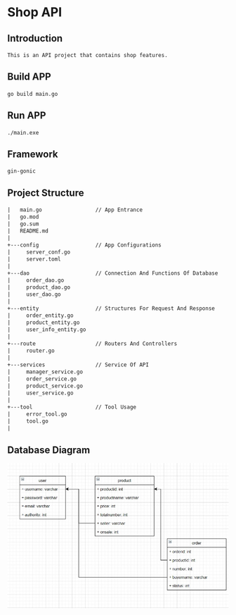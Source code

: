 # Shop API

## Introduction

```
This is an API project that contains shop features.

```

## Build APP

```
go build main.go

```

## Run APP

```
./main.exe

```

## Framework

```
gin-gonic

```

## Project Structure

```
|   main.go                 // App Entrance
|   go.mod
|   go.sum
|   README.md
|
+---config                  // App Configurations
|     server_conf.go
|     server.toml
|
+---dao                     // Connection And Functions Of Database
|     order_dao.go
|     product_dao.go
|     user_dao.go
|
+---entity                  // Structures For Request And Response
|     order_entity.go
|     product_entity.go
|     user_info_entity.go
|
+---route                   // Routers And Controllers
|     router.go
|
+---services                // Service Of API
|     manager_service.go
|     order_service.go
|     product_service.go
|     user_service.go
|
+---tool                    // Tool Usage
|     error_tool.go
|     tool.go
|

```

## Database Diagram
![database_diagram](https://github.com/j12560007/shop/blob/main/shop_db.png)

